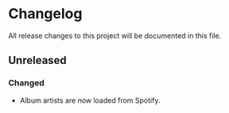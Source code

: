 # Changelog

All release changes to this project will be documented in this file.

## Unreleased

### Changed

* Album artists are now loaded from Spotify.
